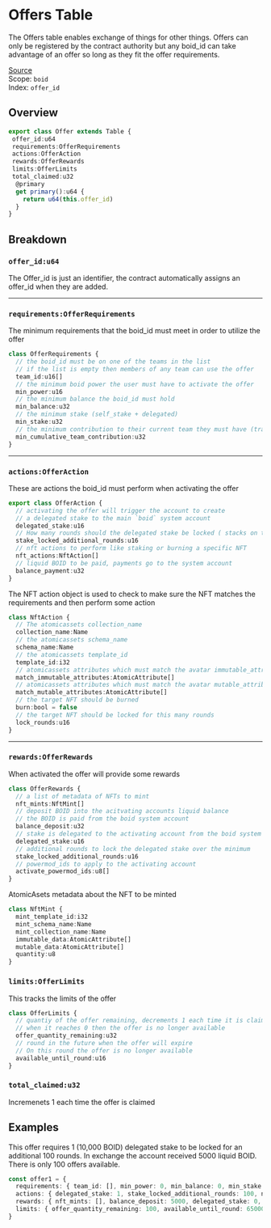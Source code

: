 # Offers Table
The Offers table enables exchange of things for other things. Offers can only be registered by the contract authority but any boid_id can take advantage of an offer so long as they fit the offer requirements.

[Source](https://github.com/animuslabs/boid-system-ts/blob/master/assembly/tables/offers.ts)
\
Scope: `boid`
\
Index: `offer_id`
## Overview
```ts
export class Offer extends Table {
 offer_id:u64
 requirements:OfferRequirements
 actions:OfferAction
 rewards:OfferRewards
 limits:OfferLimits
 total_claimed:u32
  @primary
  get primary():u64 {
    return u64(this.offer_id)
  }
}
```

## Breakdown
### `offer_id:u64`
The Offer_id is just an identifier, the contract automatically assigns an offer_id when they are added.
***
### `requirements:OfferRequirements`
The minimum requirements that the boid_id must meet in order to utilize the offer
```ts
class OfferRequirements {
  // the boid_id must be on one of the teams in the list
  // if the list is empty then members of any team can use the offer
  team_id:u16[]
  // the minimum boid power the user must have to activate the offer
  min_power:u16
  // the minimum balance the boid_id must hold
  min_balance:u32
  // the minimum stake (self_stake + delegated)
  min_stake:u32
  // the minimum contribution to their current team they must have (tracked in account.team)
  min_cumulative_team_contribution:u32
}
```
***
### `actions:OfferAction`
These are actions the boid_id must perform when activating the offer
```ts
export class OfferAction {
  // activating the offer will trigger the account to create
  // a delegated stake to the main `boid` system account
  delegated_stake:u16
  // How many rounds should the delegated stake be locked ( stacks on top of the minimum lock rounds)
  stake_locked_additional_rounds:u16
  // nft actions to perform like staking or burning a specific NFT
  nft_actions:NftAction[]
  // liquid BOID to be paid, payments go to the system account
  balance_payment:u32
}
```
The NFT action object is used to check to make sure the NFT matches the requirements and then perform some action
```ts
class NftAction {
  // The atomicassets collection_name
  collection_name:Name
  // the atomicassets schema_name
  schema_name:Name
  // the atomicassets template_id
  template_id:i32
  // atomicassets attributes which must match the avatar immutable_attributes
  match_immutable_attributes:AtomicAttribute[]
  // atomicassets attributes which must match the avatar mutable_attributes
  match_mutable_attributes:AtomicAttribute[]
  // the target NFT should be burned
  burn:bool = false
  // the target NFT should be locked for this many rounds
  lock_rounds:u16
}
```
***
### `rewards:OfferRewards`
When activated the offer will provide some rewards
```ts
class OfferRewards {
  // a list of metadata of NFTs to mint
  nft_mints:NftMint[]
  // deposit BOID into the acitvating accounts liquid balance
  // the BOID is paid from the boid system account
  balance_deposit:u32
  // stake is delegated to the activating account from the boid system account
  delegated_stake:u16
  // additional rounds to lock the delegated stake over the minimum
  stake_locked_additional_rounds:u16
  // powermod_ids to apply to the activating account
  activate_powermod_ids:u8[]
}
```
AtomicAsets metadata about the NFT to be minted
```ts
class NftMint {
  mint_template_id:i32
  mint_schema_name:Name
  mint_collection_name:Name
  immutable_data:AtomicAttribute[]
  mutable_data:AtomicAttribute[]
  quantity:u8
}
```
### `limits:OfferLimits`
This tracks the limits of the offer
```ts
class OfferLimits {
  // quantiy of the offer remaining, decrements 1 each time it is claimed
  // when it reaches 0 then the offer is no longer available
  offer_quantity_remaining:u32
  // round in the future when the offer will expire
  // On this round the offer is no longer available
  available_until_round:u16
}
```
### `total_claimed:u32`
Incremenets 1 each time the offer is claimed

## Examples
This offer requires 1 (10,000 BOID) delegated stake to be locked for an additional 100 rounds. In exchange the account received 5000 liquid BOID. There is only 100 offers available.
```ts
const offer1 = {
  requirements: { team_id: [], min_power: 0, min_balance: 0, min_stake: 0, min_cumulative_team_contribution: 0 },
  actions: { delegated_stake: 1, stake_locked_additional_rounds: 100, nft_actions: [], balance_payment: 0 },
  rewards: { nft_mints: [], balance_deposit: 5000, delegated_stake: 0, stake_locked_additional_rounds: 0, activate_powermod_ids: [] },
  limits: { offer_quantity_remaining: 100, available_until_round: 65000 }
}
```
